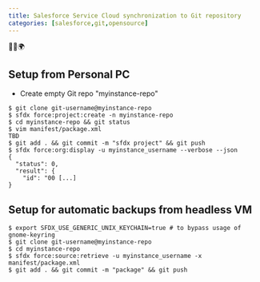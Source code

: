 ```yaml
---
title: Salesforce Service Cloud synchronization to Git repository
categories: [salesforce,git,opensource]
---
```


<p class="text-center">🐍👑🌍</p>

<!--more-->

## Setup from Personal PC

- Create empty Git repo "myinstance-repo"

```console
$ git clone git-username@myinstance-repo
$ sfdx force:project:create -n myinstance-repo
$ cd myinstance-repo && git status
$ vim manifest/package.xml
TBD
$ git add . && git commit -m "sfdx project" && git push
$ sfdx force:org:display -u myinstance_username --verbose --json
{
  "status": 0,
  "result": {
    "id": "00 [...]
}
```

## Setup for automatic backups from headless VM

```console
$ export SFDX_USE_GENERIC_UNIX_KEYCHAIN=true # to bypass usage of gnome-keyring
$ git clone git-username@myinstance-repo
$ cd myinstance-repo
$ sfdx force:source:retrieve -u myinstance_username -x manifest/package.xml
$ git add . && git commit -m "package" && git push
```
